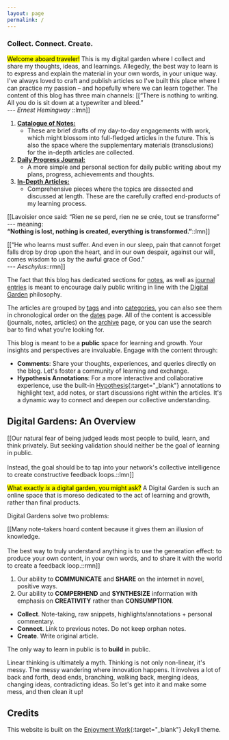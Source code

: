 ```yaml
---
layout: page
permalink: /
---
```


### Collect. Connect. Create.

<mark>Welcome aboard traveler!</mark>
This is my digital garden where I collect and share my thoughts, ideas, and learnings. 
Allegedly, the best way to learn is to express and explain the material in your own words, in your unique way.
I've always loved to craft and publish articles so I've built this place where I can practice my passion – and hopefully where we can learn together.
The content of this blog has three main channels:
[[“There is nothing to writing. All you do is sit down at a typewriter and bleed.” <br><cite>--- Ernest Hemingway </cite>::lmn]]

1. [**Catalogue of Notes:**](/notes)
   - These are brief drafts of my day-to-day engagements with work, which might blossom into full-fledged articles in the future. This is also the space where the supplementary materials (transclusions) for the in-depth articles are collected.
2. [**Daily Progress Journal:**](/journals)
   - A more simple and personal section for daily public writing about my plans, progress, achievements and thoughts.
3. [**In-Depth Articles:**](/posts)
   - Comprehensive pieces where the topics are dissected and discussed at length. These are the carefully crafted end-products of my learning process.


[[Lavoisier once said: “Rien ne se perd, rien ne se crée, tout se transforme” --- meaning: <br> __“Nothing is lost, nothing is created, everything is transformed.”__::lmn]] 

[[“He who learns must suffer. And even in our sleep, pain that cannot forget falls drop by drop upon the heart, 
and in our own despair, against our will, comes wisdom to us by the awful grace of God.” <br><cite>--- Aeschylus</cite>::rmn]]

The fact that this blog has dedicated sections for [notes](/notes), as well as [journal entries](/journals) is meant 
to encourage daily public writing in line with the [Digital Garden](#digital-gardens-an-overview) philosophy.

The articles are grouped by [tags](/tags) and into [categories](/categories), you can also see them in chronological order on the [dates](/dates) page.
All of the content is accessible (journals, notes, articles) on the [archive](/archive) page, or you can use the search bar to find what you're looking for.

This blog is meant to be a **public** space for learning and growth.
Your insights and perspectives are invaluable. Engage with the content through:
- __Comments__: Share your thoughts, experiences, and queries directly on the blog. Let's foster a community of learning and exchange.
- __Hypothesis Annotations__: For a more interactive and collaborative experience, use the built-in [Hypothesis](https://web.hypothes.is/){:target="_blank"} annotations to highlight text, add notes, or start discussions right within the articles. It's a dynamic way to connect and deepen our collective understanding.


## Digital Gardens: An Overview

[[Our natural fear of being judged leads most people to build, learn, and think privately.
But seeking validation should neither be the goal of learning in public. 
<br><br>Instead, the goal should be to tap into your network's collective intelligence to create constructive feedback loops.::lmn]]

<mark>What exactly <i>is</i> a digital garden, you might ask?</mark> 
A Digital Garden is such an online space that is moreso dedicated to the act of learning and growth, rather than final products.


Digital Gardens solve two problems:

[[Many note-takers hoard content because it gives them an illusion of knowledge. <br><br>The best way to truly understand anything is to use the generation effect: to produce your own content, in your own words, and to share it with the world to create a feedback loop.::rmn]] 

1. Our ability to **COMMUNICATE** and **SHARE** on the internet in novel, positive ways.
2. Our ability to **COMPERHEND** and **SYNTHESIZE** information with emphasis on **CREATIVITY** rather than **CONSUMPTION**.

- **Collect**. Note-taking, raw snippets, highlights/annotations + personal commentary.
- **Connect**. Link to previous notes. Do not keep orphan notes.
- **Create**. Write original article.

The only way to learn in public is to **build** in public.

Linear thinking is ultimately a myth. Thinking is not only non-linear, it's messy. The messy wandering where innovation happens.
It involves a lot of back and forth, dead ends, branching, walking back, merging ideas, changing ideas, contradicting ideas.
So let's get into it and make some mess, and then clean it up!

## Credits
This website is built on the [Enjoyment Work](https://github.com/brennanbrown/enjoyment-work){:target="_blank"} Jekyll theme.
